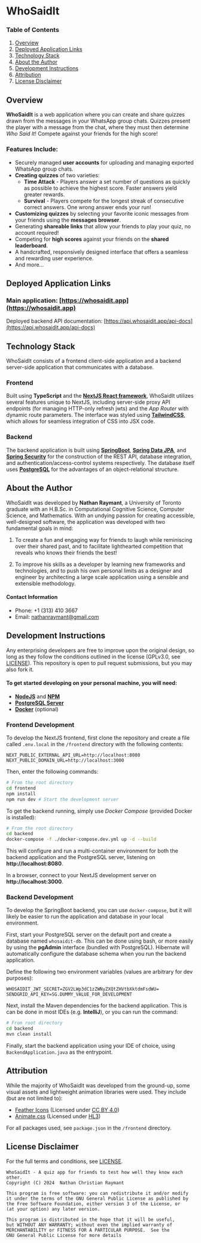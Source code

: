 # WhoSaidIt

### Table of Contents
1. [Overview](#overview)
2. [Deployed Application Links](#deployed-application-links)
3. [Technology Stack](#technology-stack)
4. [About the Author](#about-the-author)
5. [Development Instructions](#development-instructions)
6. [Attribution](#attribution)
7. [License Disclaimer](#license-disclaimer)

## Overview

**WhoSaidIt** is a web application where you can create and share quizzes drawn from the messages in your WhatsApp group chats. Quizzes present the player with a message from the chat, where they must then determine *Who Said It*! Compete against your friends for the high score!

### Features Include:

- Securely managed **user accounts** for uploading and managing exported WhatsApp group chats.
- **Creating quizzes** of two varieties:
    - **Time Attack** - Players answer a set number of questions as quickly as possible to achieve the highest score. Faster answers yield greater rewards.
    - **Survival** - Players compete for the longest streak of consecutive correct answers. One wrong answer ends your run!
- **Customizing quizzes** by selecting your favorite iconic messages from your friends using the **messages browser**.
- Generating **shareable links** that allow your friends to play your quiz, no account required!
- Competing for **high scores** against your friends on the **shared leaderboard**.
- A handcrafted, responsively designed interface that offers a seamless and rewarding user experience.
- And more...

## Deployed Application Links

### Main application: **[https://whosaidit.app](https://whosaidit.app)**
Deployed backend API documentation: [https://api.whosaidit.app/api-docs](https://api.whosaidit.app/api-docs)

## Technology Stack

WhoSaidIt consists of a frontend client-side application and a backend server-side application that communicates with a database.

### Frontend
Built using **TypeScript** and the **[NextJS React framework](https://nextjs.org/)**, WhoSaidIt utilizes several features unique to NextJS, including server-side proxy API endpoints (for managing HTTP-only refresh jwts) and the *App Router* with dynamic route parameters. The interface was styled using **[TailwindCSS](https://tailwindcss.com/)**, which allows for seamless integration of CSS into JSX code.

### Backend
The backend application is built using **[SpringBoot](https://spring.io/projects/spring-boot)**, **[Spring Data JPA](https://spring.io/projects/spring-data-jpa)**, and **[Spring Security](https://spring.io/projects/spring-security)** for the construction of the REST API, database integration, and authentication/access-control systems respectively. The database itself uses **[PostgreSQL](https://www.postgresql.org/)** for the advantages of an object-relational structure.

## About the Author

WhoSaidIt was developed by **Nathan Raymant**, a University of Toronto graduate with an H.B.Sc. in Computational Cognitive Science, Computer Science, and Mathematics. With an undying passion for creating accessible, well-designed software, the application was developed with two fundamental goals in mind:

1. To create a fun and engaging way for friends to laugh while reminiscing over their shared past, and to facilitate lighthearted competition that reveals who knows their friends the best!

2. To improve his skills as a developer by learning new frameworks and technologies, and to push his own personal limits as a designer and engineer by architecting a large scale application using a sensible and extensible methodology.

#### Contact Information
- Phone: +1 (313) 410 3667
- Email: nathanraymant@gmail.com

## Development Instructions

Any enterprising developers are free to improve upon the original design, so long as they follow the conditions outlined in the license (GPLv3.0, see [LICENSE](https://github.com/Nathan7934/WhoSaidIt/blob/master/LICENSE)). This repository is open to pull request submissions, but you may also fork it.

#### To get started developing on your personal machine, you will need:
- **[NodeJS](https://nodejs.org/en)** and **[NPM](https://docs.npmjs.com/downloading-and-installing-node-js-and-npm)**
- **[PostgreSQL Server](https://www.postgresql.org/download/)**
- **[Docker](https://www.docker.com/products/docker-desktop/)** (optional)

### Frontend Development

To develop the NextJS frontend, first clone the repository and create a file called `.env.local` in the `/frontend` directory with the following contents:

```
NEXT_PUBLIC_EXTERNAL_API_URL=http://localhost:8080
NEXT_PUBLIC_DOMAIN_URL=http://localhost:3000
```

Then, enter the following commands:
```bash
# From the root directory
cd frontend
npm install
npm run dev # Start the development server
```
To get the backend running, simply use *Docker Compose* (provided Docker is installed):
```bash
# From the root directory
cd backend
docker-compose -f ./docker-compose.dev.yml up -d --build
```
This will configure and run a multi-container environment for both the backend application and the PostgreSQL server, listening on **http://localhost:8080**.

In a browser, connect to your NextJS development server on **http://localhost:3000**.

### Backend Development

To develop the SpringBoot backend, you can use `docker-compose`, but it will likely be easier to run the application and database in your local environment.

First, start your PostgreSQL server on the default port and create a database named `whosaidit-db`. This can be done using bash, or more easily by using the **pgAdmin** interface (bundled with PostgreSQL). Hibernate will automatically configure the database schema when you run the backend application.

Define the following two environment variables (values are arbitrary for dev purposes):
```
WHOSAIDIT_JWT_SECRET=ZGV2LWp3dC1zZWNyZXQtZHVtbXktdmFsdWU=
SENDGRID_API_KEY=SG.DUMMY_VALUE_FOR_DEVELOPMENT
```

Next, install the Maven dependencies for the backend application. This is can be done in most IDEs (e.g. **IntelliJ**), or you can run the command:
```bash
# From root directory
cd backend
mvn clean install
```

Finally, start the backend application using your IDE of choice, using `BackendApplication.java` as the entrypoint.

## Attribution

While the majority of WhoSaidIt was developed from the ground-up, some visual assets and lightweight animation libraries were used. They include (but are not limited to):

- [Feather Icons](https://www.iconfinder.com/search/icons?family=feather) (Licensed under [CC BY 4.0](https://creativecommons.org/licenses/by/4.0/))
- [Animate.css](https://animate.style/) (Licensed under [HL3](https://firstdonoharm.dev/))

For all packages used, see `package.json` in the `/frontend` directory.

## License Disclaimer

For the full terms and conditions, see [LICENSE](https://github.com/Nathan7934/WhoSaidIt/blob/master/LICENSE).

    WhoSaidIt - A quiz app for friends to test how well they know each other.
    Copyright (C) 2024  Nathan Christian Raymant

    This program is free software: you can redistribute it and/or modify
    it under the terms of the GNU General Public License as published by
    the Free Software Foundation, either version 3 of the License, or
    (at your option) any later version.

    This program is distributed in the hope that it will be useful,
    but WITHOUT ANY WARRANTY; without even the implied warranty of
    MERCHANTABILITY or FITNESS FOR A PARTICULAR PURPOSE.  See the
    GNU General Public License for more details